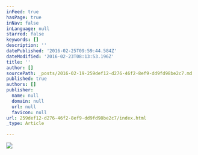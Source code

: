 ```yaml
---
inFeed: true
hasPage: true
inNav: false
inLanguage: null
starred: false
keywords: []
description: ''
datePublished: '2016-02-25T09:59:44.584Z'
dateModified: '2016-02-23T08:13:53.196Z'
title: ''
author: []
sourcePath: _posts/2016-02-19-259def12-d276-46f2-8ef9-dd9fd98be2c7.md
published: true
authors: []
publisher:
  name: null
  domain: null
  url: null
  favicon: null
url: 259def12-d276-46f2-8ef9-dd9fd98be2c7/index.html
_type: Article

---
```

![](https://the-grid-user-content.s3-us-west-2.amazonaws.com/327c503f-da4a-4a5b-85ea-5523b2313ce5.jpg)